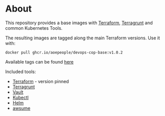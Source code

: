 # About

This repository provides a base images with [Terraform](https://www.terraform.io/), [Terragrunt](https://terragrunt.gruntwork.io/) and common Kubernetes Tools.

The resulting images are tagged along the main Terraform versions. Use it with:

```
docker pull ghcr.io/aoepeople/devops-cop-base:v1.0.2
```

Available tags can be found [here](https://github.com/orgs/AOEpeople/packages/container/package/devops-cop-base)

Included tools:

* [Terraform](https://github.com/hashicorp/terraform) - version pinned
* [Terragrunt](https://github.com/gruntwork-io/terragrunt)
* [Vault](https://github.com/hashicorp/vault)
* [Kubectl](https://kubernetes.io/docs/reference/kubectl/overview/)
* [Helm](https://helm.sh/)
* [awsume](https://awsu.me/)

